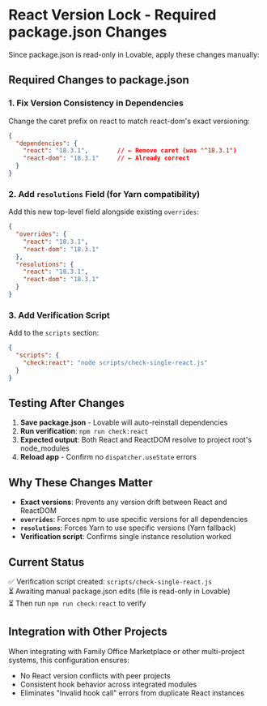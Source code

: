 # React Version Lock - Required package.json Changes

Since package.json is read-only in Lovable, apply these changes manually:

## Required Changes to package.json

### 1. Fix Version Consistency in Dependencies
Change the caret prefix on react to match react-dom's exact versioning:

```json
{
  "dependencies": {
    "react": "18.3.1",        // ← Remove caret (was "^18.3.1")
    "react-dom": "18.3.1"     // ← Already correct
  }
}
```

### 2. Add `resolutions` Field (for Yarn compatibility)
Add this new top-level field alongside existing `overrides`:

```json
{
  "overrides": {
    "react": "18.3.1",
    "react-dom": "18.3.1"
  },
  "resolutions": {
    "react": "18.3.1",
    "react-dom": "18.3.1"
  }
}
```

### 3. Add Verification Script
Add to the `scripts` section:

```json
{
  "scripts": {
    "check:react": "node scripts/check-single-react.js"
  }
}
```

## Testing After Changes

1. **Save package.json** - Lovable will auto-reinstall dependencies
2. **Run verification**: `npm run check:react`
3. **Expected output**: Both React and ReactDOM resolve to project root's node_modules
4. **Reload app** - Confirm no `dispatcher.useState` errors

## Why These Changes Matter

- **Exact versions**: Prevents any version drift between React and ReactDOM
- **`overrides`**: Forces npm to use specific versions for all dependencies
- **`resolutions`**: Forces Yarn to use specific versions (Yarn fallback)
- **Verification script**: Confirms single instance resolution worked

## Current Status

✅ Verification script created: `scripts/check-single-react.js`  
⏳ Awaiting manual package.json edits (file is read-only in Lovable)  
⏳ Then run `npm run check:react` to verify

## Integration with Other Projects

When integrating with Family Office Marketplace or other multi-project systems, this configuration ensures:
- No React version conflicts with peer projects
- Consistent hook behavior across integrated modules
- Eliminates "Invalid hook call" errors from duplicate React instances
